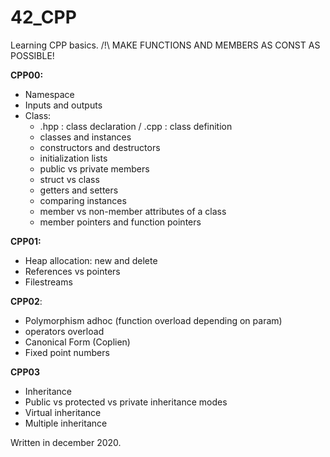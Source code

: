 # 42_CPP

Learning CPP basics.
/!\ MAKE FUNCTIONS AND MEMBERS AS CONST AS POSSIBLE!

**CPP00:**
  - Namespace
  - Inputs and outputs
  - Class:
    - .hpp : class declaration / .cpp : class definition
    - classes and instances
    - constructors and destructors
    - initialization lists
    - public vs private members
    - struct vs class
    - getters and setters
    - comparing instances
    - member vs non-member attributes of a class
    - member pointers and function pointers
    
**CPP01:**
  - Heap allocation: new and delete
  - References vs pointers
  - Filestreams

**CPP02**:
  - Polymorphism adhoc (function overload depending on param)
  - operators overload
  - Canonical Form (Coplien)
  - Fixed point numbers
  
**CPP03**
  - Inheritance
  - Public vs protected vs private inheritance modes
  - Virtual inheritance
  - Multiple inheritance
  

Written in december 2020.
